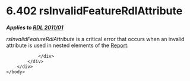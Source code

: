 <html dir="LTR" xmlns:mshelp="http://msdn.microsoft.com/mshelp" xmlns:ddue="http://ddue.schemas.microsoft.com/authoring/2003/5" xmlns:xlink="http://www.w3.org/1999/xlink" xmlns:tool="http://www.microsoft.com/tooltip">
    <head>
        <meta http-equiv="Content-Type" content="text/html; CHARSET=utf-8"></meta>
        <meta name="save" content="history"></meta>
        <title>6.402 rsInvalidFeatureRdlAttribute</title>
        <xml>
            <mshelp:toctitle title="6.402 rsInvalidFeatureRdlAttribute"></mshelp:toctitle>
            <mshelp:rltitle title="[MS-RDL]: rsInvalidFeatureRdlAttribute"></mshelp:rltitle>
            <mshelp:keyword index="A" term="0abb5fbf-6cff-4f8d-ba89-03fdc5c33bea"></mshelp:keyword>
            <mshelp:attr name="DCSext.ContentType" value="open specification"></mshelp:attr>
            <mshelp:attr name="AssetID" value="0abb5fbf-6cff-4f8d-ba89-03fdc5c33bea"></mshelp:attr>
            <mshelp:attr name="TopicType" value="kbRef"></mshelp:attr>
            <mshelp:attr name="DCSext.Title" value="[MS-RDL]: rsInvalidFeatureRdlAttribute" />
        </xml>
    </head>
    <body>
        <div id="header">
            <h1 class="heading">6.402 rsInvalidFeatureRdlAttribute</h1>
        </div>
        <div id="mainSection">
            <div id="mainBody">
                <div id="allHistory" class="saveHistory"></div>
                <div id="sectionSection0" class="section" name="collapseableSection">
                    

<p><b><i>Applies to </i></b><a href="bf2bab1a-b608-4bcc-b718-1cc1baa9579c.md"><b><i>RDL 2011/01</i></b></a></p>

<p><i>rsInvalidFeatureRdlAttribute</i> is a critical error that
occurs when an invalid attribute is used in nested elements of the <a href="6bbaafec-020b-406c-b4e7-5e4318b616cb.md">Report</a>.</p>


                </div>
            </div>
        </div>
    </body>
</html>